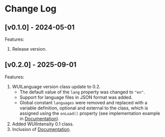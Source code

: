 # Change Log

## [v0.1.0] - 2024-05-01

Features:

1. Release version.

## [v0.2.0] - 2025-09-01

Features:

1. WUILanguage version class update to 0.2.
	- The default value of the `lang` property was changed to `"en"`.
	- Support for language files in JSON format was added.
	- Global constant `languages` were removed and replaced with a variable definition, optional and external to the class, which is assigned using the `onLoad()` property (see implementation example in [Documentation](./README.md?#wuiLanguage)).
2. Added WUIIntensity 0.1 class.
3. Inclusion of [Documentation](./README.md).